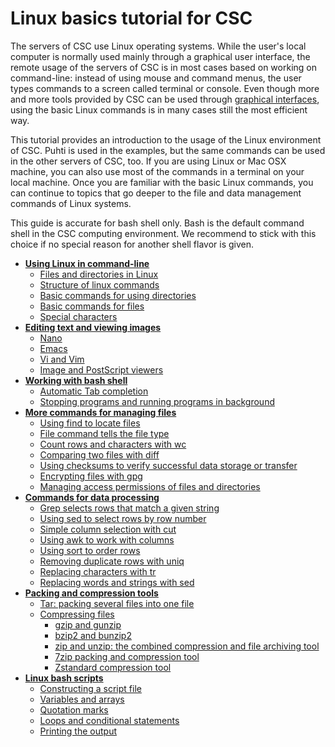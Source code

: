 # Linux basics tutorial for CSC

The servers of CSC use Linux operating systems. While the user's local
computer is normally used mainly through a graphical user interface,
the remote usage of the servers of CSC is in most cases based on
working on command-line: instead of using mouse and command menus,
the user types commands to a screen called terminal or console.
Even though more and more tools provided by CSC can be used through
[graphical interfaces](../../../computing/webinterface/index.md), using
the basic Linux commands is in many cases still the most efficient way.

This tutorial provides an introduction to the usage of the Linux
environment of CSC. Puhti is used in the examples, but the same
commands can be used in the other servers of CSC, too. If you
are using Linux or Mac OSX machine, you can also use most of
the commands in a terminal on your local machine. Once you are
familiar with the basic Linux commands, you can continue to
topics that go deeper to the file and data management commands of
Linux systems.

This guide is accurate for bash shell only. Bash is the default
command shell in the CSC computing environment. We recommend to
stick with this choice if no special reason for another shell
flavor is given.

* [**Using Linux in command-line**](using-linux-in-command-line.md)
    * [Files and directories in Linux](using-linux-in-command-line.md#files-and-directories-in-linux)
    * [Structure of linux commands](using-linux-in-command-line.md#structure-of-linux-commands)
    * [Basic commands for using directories](using-linux-in-command-line.md#basic-commands-for-using-directories)
    * [Basic commands for files](using-linux-in-command-line.md#basic-commands-for-files)
    * [Special characters](using-linux-in-command-line.md#special-characters)
* [**Editing text and viewing images**](text-and-image-processing.md)
    * [Nano](text-and-image-processing.md#nano)
    * [Emacs](text-and-image-processing.md#emacs)
    * [Vi and Vim](text-and-image-processing.md#vim)
    * [Image and PostScript viewers](text-and-image-processing.md#image-and-postscript-viewers)
* [**Working with bash shell**](working-with-bash-shell.md)
    * [Automatic Tab completion](working-with-bash-shell.md#automatic-tab-completion)
    * [Stopping programs and running programs in background](working-with-bash-shell.md#stopping-programs-and-running-programs-in-background)
* [**More commands for managing files**](more-commands-for-managing-files.md)
    * [Using find to locate files](more-commands-for-managing-files.md#using-find-to-locate-files)
    * [File command tells the file type](more-commands-for-managing-files.md#file-command-tells-the-file-type)
    * [Count rows and characters with wc](more-commands-for-managing-files.md#count-rows-and-characters-with-wc)
    * [Comparing two files with diff](more-commands-for-managing-files.md#comparing-two-files-with-diff)
    * [Using checksums to verify successful data storage or transfer](more-commands-for-managing-files.md#using-checksums-to-verify-successful-data-storage-or-transfer)
    * [Encrypting files with gpg](more-commands-for-managing-files.md#encrypting-files-with-gpg)
    * [Managing access permissions of files and directories](more-commands-for-managing-files.md#managing-access-permissions-of-files-and-directories)
* [**Commands for data processing**](commands-for-data-processing.md)
    * [Grep selects rows that match a given string](commands-for-data-processing.md#grep-selects-rows-that-match-a-given-string)
    * [Using sed to select rows by row number](commands-for-data-processing.md#using-sed-to-select-rows-by-row-number)
    * [Simple column selection with cut](commands-for-data-processing.md#simple-column-selection-with-cut)
    * [Using awk to work with columns](commands-for-data-processing.md#using-awk-to-work-with-columns)
    * [Using sort to order rows](commands-for-data-processing.md#using-sort-to-order-rows)
    * [Removing duplicate rows with uniq](commands-for-data-processing.md#removing-duplicate-rows-with-uniq)
    * [Replacing characters with tr](commands-for-data-processing.md#replacing-characters-with-tr)
    * [Replacing words and strings with sed](commands-for-data-processing.md#replacing-words-and-strings-with-sed)
* [**Packing and compression tools**](packing-and-compression-tools.md)
    * [Tar: packing several files into one file](packing-and-compression-tools.md#tar-packing-several-files-into-one-file)
    * [Compressing files](packing-and-compression-tools.md#compressing-files)
        * [gzip and gunzip](packing-and-compression-tools.md#gzip-and-gunzip)
        * [bzip2 and bunzip2](packing-and-compression-tools.md#bzip2-and-bunzip2)
        * [zip and unzip: the combined compression and file archiving tool](packing-and-compression-tools.md#zip-and-unzip-the-combined-compression-and-file-archiving-tool)
        * [7zip packing and compression tool](packing-and-compression-tools.md#7zip-packing-and-compression-tool)
        * [Zstandard compression tool](packing-and-compression-tools.md#zstandard-compression-tool)
* [**Linux bash scripts**](linux-bash-scripts.md)
    * [Constructing a script file](linux-bash-scripts.md#constructing-a-script-file)
    * [Variables and arrays](linux-bash-scripts.md#variables-and-arrays)
    * [Quotation marks](linux-bash-scripts.md#quotation-marks)
    * [Loops and conditional statements](linux-bash-scripts.md#loops-and-conditional-statements)
    * [Printing the output](linux-bash-scripts.md#printing-the-output)
